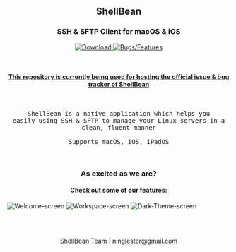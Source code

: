 <h2 align="middle">ShellBean</p>
<h3 align="middle">SSH & SFTP Client for macOS & iOS</h3>

<p align="center">
    <a href="https://apps.apple.com/us/app/shellbean-ssh-sftp-client/id1504613231">
        <img src="https://img.shields.io/badge/-Download-ff9600?style=for-the-badge" alt="Download">
    </a>
    <a href="https://github.com/zhangle/ShellBean/issues">
        <img src="https://img.shields.io/badge/-Bugs%20%2F%20Features-7057ff?style=for-the-badge" alt="Bugs/Features">
    </a>
</p>

<br>

<h4 align="middle">
    <u>
        This repository is currently being used for hosting the official issue 
        & bug tracker of ShellBean
    </u>
</h4>

<br>

<pre align="middle">
ShellBean is a native application which helps you
easily using SSH & SFTP to manage your Linux servers in a
clean, fluent manner

Supports macOS, iOS, iPadOS
</pre>

<br>

<h3 align="middle">As excited as we are?</h3>
<h4 align="middle">Check out some of our features:</h4>

![Welcome-screen](https://github.com/TablePlus/TablePlus/blob/master/Resources/welcome-screen.png "Welcome screen")
![Workspace-screen](https://github.com/TablePlus/TablePlus/blob/master/Resources/workspace-light.png "Workspace")
![Dark-Theme-screen](https://github.com/TablePlus/TablePlus/blob/master/Resources/workspace-dark.png "Dark Them screen")

<br>
<br>

<p align="center">
    ShellBean Team | 
    <a href="mailto:ninglester@gmail.com">ninglester@gmail.com</a>
</p>
